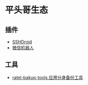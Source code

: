 # 平头哥生态

## 插件
- [SSHDroid](./SSHdroid.md)
- [微信机器人](https://github.com/virjarRatel/ratel-wechat-robot)

## 工具
- [ratel-bakup-tools 应用分身备份工具](https://github.com/virjarRatel/ratel-bakup-tools)
